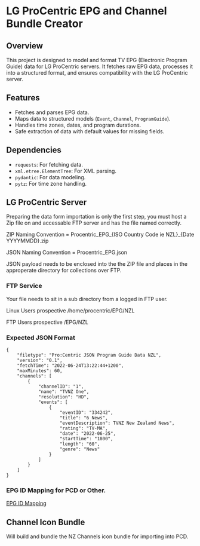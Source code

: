 # LG ProCentric EPG and Channel Bundle Creator

## Overview

This project is designed to model and format TV EPG (Electronic Program Guide) data for LG ProCentric servers. It fetches raw EPG data, processes it into a structured format, and ensures compatibility with the LG ProCentric server.

## Features

- Fetches and parses EPG data.
- Maps data to structured models (`Event`, `Channel`, `ProgramGuide`).
- Handles time zones, dates, and program durations.
- Safe extraction of data with default values for missing fields.

## Dependencies

- `requests`: For fetching data.
- `xml.etree.ElementTree`: For XML parsing.
- `pydantic`: For data modeling.
- `pytz`: For time zone handling.


## LG ProCentric Server
Preparing the data form importation is only the first step, you must host a Zip file on and accessable FTP server and has the file named correctly.

ZIP Naming Convention = Procentric_EPG_{ISO Country Code ie NZL}_{Date YYYYMMDD}.zip

JSON Naming Convention = Procentric_EPG.json

JSON payload needs to be enclosed into the the ZIP file and places in the approperate directory for collections over FTP.

### FTP Service
Your file needs to sit in a sub directory from a logged in FTP user.

Linux Users prospective
/home/procentric/EPG/NZL

FTP Users prospective
/EPG/NZL


### Expected JSON Format
```
{
    "filetype": "Pro:Centric JSON Program Guide Data NZL",
    "version": "0.1",
    "fetchTime": "2022-06-24T13:22:44+1200",
    "maxMinutes": 60,
    "channels": [
        {
            "channelID": "1",
            "name": "TVNZ One",
            "resolution": "HD",
            "events": [
                {
                    "eventID": "334242",
                    "title": "6 News",
                    "eventDescription": TVNZ New Zealand News",
                    "rating": "TV-MA",
                    "date": "2022-06-25",
                    "startTime": "1800",
                    "length": "60",
                    "genre": "News"
                }
            ]
        }
    ]
}
```


### EPG ID Mapping for PCD or Other.
[EPG ID Mapping](./data/raw_channels.csv)

## Channel Icon Bundle

Will build and bundle the NZ Channels icon bundle for importing into PCD.
